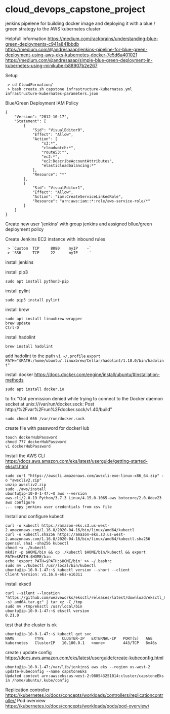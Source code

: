 # cloud_devops_capstone_project
jenkins pipelene for building docker image and deploying it with a blue / green strategy to the AWS kubernates cluster

Helpfull information
https://medium.com/rackbrains/understanding-blue-green-deployments-c941a841bbdb
https://medium.com/@andresaaap/jenkins-pipeline-for-blue-green-deployment-using-aws-eks-kubernetes-docker-7e5d6a401021
https://medium.com/@andresaaap/simple-blue-green-deployment-in-kubernetes-using-minikube-b88907b2e267


Setup
```
 > cd CloudFormation/
 > bash create.sh capstone infrastructure-kubernates.yml infrastructure-kubernates-parameters.json 
```
Blue/Green Deployment IAM Policy
```
{
    "Version": "2012-10-17",
    "Statement": [
        {
            "Sid": "VisualEditor0",
            "Effect": "Allow",
            "Action": [
                "s3:*",
                "cloudwatch:*",
                "route53:*",
                "ec2:*",
                "ec2:DescribeAccountAttributes",
                "elasticloadbalancing:*"
            ],
            "Resource": "*"
        },
        {
            "Sid": "VisualEditor1",
            "Effect": "Allow",
            "Action": "iam:CreateServiceLinkedRole",
            "Resource": "arn:aws:iam::*:role/aws-service-role/*"
        }
    ]
}
```

Create new user 'jenkins' with group jenkins and assigned bllue/green deployment policy

Create Jenkins EC2 instance with inbound rules
```
 > `Custom  TCP	    8080	myIP	-`
 > `SSH	    TCP	    22	    myIP	-`
```

install jenkins

install pip3
```
sudo apt install python3-pip
```
install pylint
```
sudo pip3 install pylint
```

install brew 
```
sudo apt install linuxbrew-wrapper
brew update
Ctrl-D
```
install hadolint  
```
brew install hadolint
```

add hadolint to the path
`vi ~/.profile`
`export PATH="$PATH:/home/ubuntu/.linuxbrew/Cellar/hadolint/1.18.0/bin/hadolint"`

install docker https://docs.docker.com/engine/install/ubuntu/#installation-methods
```
sudo apt install docker.io
```

to fix "Got permission denied while trying to connect to the Docker daemon socket at unix:///var/run/docker.sock: Post http://%2Fvar%2Frun%2Fdocker.sock/v1.40/build"
```
sudo chmod 666 /var/run/docker.sock
```

create file with password for dockerHub
```
touch dockerHubPassword
chmod 777 dockerHubPassword
vi dockerHubPassword 
```

Install the AWS CLI https://docs.aws.amazon.com/eks/latest/userguide/getting-started-eksctl.html
```
sudo curl "https://awscli.amazonaws.com/awscli-exe-linux-x86_64.zip" -o "awscliv2.zip"
unzip awscliv2.zip
sudo ./aws/install
ubuntu@ip-10-0-1-47:~$ aws --version
aws-cli/2.0.19 Python/3.7.3 Linux/4.15.0-1065-aws botocore/2.0.0dev23
aws configure
... copy jenkins user credentials from csv file
```

Install and configure kubectl
```
curl -o kubectl https://amazon-eks.s3.us-west-2.amazonaws.com/1.16.8/2020-04-16/bin/linux/amd64/kubectl
curl -o kubectl.sha256 https://amazon-eks.s3.us-west-2.amazonaws.com/1.16.8/2020-04-16/bin/linux/amd64/kubectl.sha256
openssl sha1 -sha256 kubectl
chmod +x ./kubectl
mkdir -p $HOME/bin && cp ./kubectl $HOME/bin/kubectl && export PATH=$PATH:$HOME/bin
echo 'export PATH=$PATH:$HOME/bin' >> ~/.bashrc
sudo mv ./kubectl /usr/local/bin/kubectl
ubuntu@ip-10-0-1-47:~$ kubectl version --short --client
Client Version: v1.16.8-eks-e16311
```

install eksctl
```
curl --silent --location "https://github.com/weaveworks/eksctl/releases/latest/download/eksctl_$(uname -s)_amd64.tar.gz" | tar xz -C /tmp
sudo mv /tmp/eksctl /usr/local/bin
ubuntu@ip-10-0-1-47:~$ eksctl version
0.21.0
```

test that the cluster is ok
```
ubuntu@ip-10-0-1-47:~$ kubectl get svc
NAME         TYPE        CLUSTER-IP   EXTERNAL-IP   PORT(S)   AGE
kubernetes   ClusterIP   10.100.0.1   <none>        443/TCP   8m46s
```

create / update config https://docs.aws.amazon.com/eks/latest/userguide/create-kubeconfig.html
```
ubuntu@ip-10-0-1-47:/var/lib/jenkins$ aws eks --region us-west-2 update-kubeconfig --name capstoneEks
Updated context arn:aws:eks:us-west-2:980543251014:cluster/capstoneEks in /home/ubuntu/.kube/config
```

Replication controller
https://kubernetes.io/docs/concepts/workloads/controllers/replicationcontroller/
Pod overview 
https://kubernetes.io/docs/concepts/workloads/pods/pod-overview/ 

